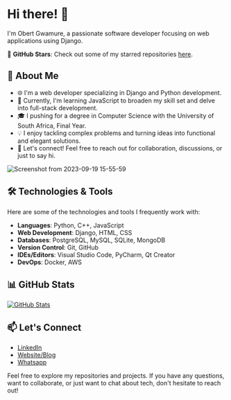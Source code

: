 # Hi there! 👋

I'm Obert Gwamure, a passionate software developer focusing on web applications using Django. 

🌟 **GitHub Stars**: Check out some of my starred repositories [here](https://github.com/obertgwamure?tab=stars).

## 💼 About Me

- 🌐 I'm a web developer specializing in Django and Python development.
- 🚀 Currently, I'm learning JavaScript to broaden my skill set and delve into full-stack development.
- 🎓 I pushing for a degree in Computer Science with the University of South Africa, Final Year.
- 💡 I enjoy tackling complex problems and turning ideas into functional and elegant solutions.
- 💬 Let's connect! Feel free to reach out for collaboration, discussions, or just to say hi.

  
![Screenshot from 2023-09-19 15-55-59](https://github.com/obertgwamure/obertgwamure/assets/68461572/9f908640-f1b2-4ec7-9bb1-29cb22b09e95)


## 🛠️ Technologies & Tools

Here are some of the technologies and tools I frequently work with:

- **Languages**: Python, C++, JavaScript
- **Web Development**: Django, HTML, CSS
- **Databases**: PostgreSQL, MySQL, SQLite, MongoDB
- **Version Control**: Git, GitHub
- **IDEs/Editors**: Visual Studio Code, PyCharm, Qt Creator
- **DevOps**: Docker, AWS

## 📊 GitHub Stats

[![GitHub Stats](https://github-readme-stats.vercel.app/api?username=obertgwamure&show_icons=true&theme=dark)](https://github.com/obertgwamure)

## 📫 Let's Connect

- [LinkedIn](https://www.linkedin.com/in/obert-gwamure-855602251/)
- [Website/Blog](https://obertg.com)
- [Whatsapp](https://wa.me/+27747903794)

Feel free to explore my repositories and projects. If you have any questions, want to collaborate, or just want to chat about tech, don't hesitate to reach out!
